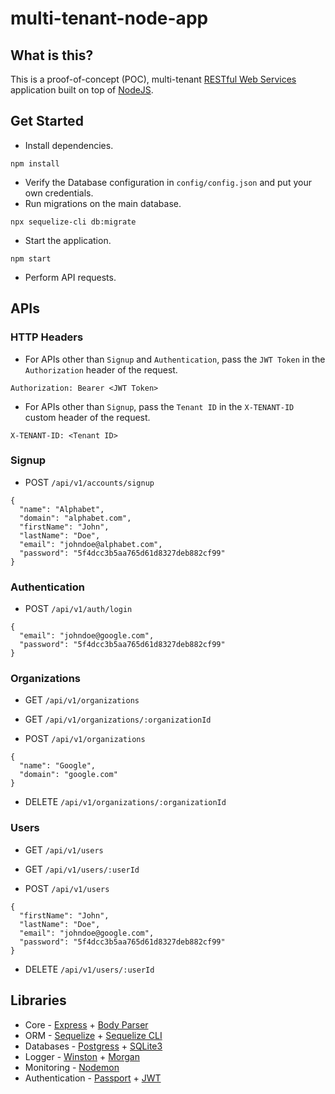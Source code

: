 # multi-tenant-node-app

## What is this?

This is a proof-of-concept (POC), multi-tenant [RESTful Web Services](https://restfulapi.net/) application built on top of [NodeJS](https://nodejs.org/en/).

## Get Started

* Install dependencies.
```
npm install
```
* Verify the Database configuration in `config/config.json` and put your own credentials.
* Run migrations on the main database.
```
npx sequelize-cli db:migrate
```
* Start the application.
```
npm start
```
* Perform API requests.

## APIs

### HTTP Headers

* For APIs other than `Signup` and `Authentication`, pass the `JWT Token` in the `Authorization` header of the request.

```
Authorization: Bearer <JWT Token>
```

* For APIs other than `Signup`, pass the `Tenant ID` in the `X-TENANT-ID` custom header of the request.

```
X-TENANT-ID: <Tenant ID>
```

### Signup

* POST `/api/v1/accounts/signup`

```
{
  "name": "Alphabet",
  "domain": "alphabet.com",
  "firstName": "John",
  "lastName": "Doe",
  "email": "johndoe@alphabet.com",
  "password": "5f4dcc3b5aa765d61d8327deb882cf99"
}
```

### Authentication

* POST `/api/v1/auth/login`

```
{
  "email": "johndoe@google.com",
  "password": "5f4dcc3b5aa765d61d8327deb882cf99"
}
```

### Organizations

* GET `/api/v1/organizations`

* GET `/api/v1/organizations/:organizationId`

* POST `/api/v1/organizations`

```
{
  "name": "Google",
  "domain": "google.com"
}
```

* DELETE `/api/v1/organizations/:organizationId`

### Users

* GET `/api/v1/users`

* GET `/api/v1/users/:userId`

* POST `/api/v1/users`

```
{
  "firstName": "John",
  "lastName": "Doe",
  "email": "johndoe@google.com",
  "password": "5f4dcc3b5aa765d61d8327deb882cf99"
}
```

* DELETE `/api/v1/users/:userId`

## Libraries

* Core - [Express](https://www.npmjs.com/package/express) + [Body Parser](https://www.npmjs.com/package/body-parser)
* ORM - [Sequelize](https://www.npmjs.com/package/sequelize) + [Sequelize CLI](https://www.npmjs.com/package/sequelize-cli)
* Databases - [Postgress](https://www.npmjs.com/package/pg) + [SQLite3](https://www.npmjs.com/package/sqlite3)
* Logger - [Winston](https://www.npmjs.com/package/winston) + [Morgan](https://www.npmjs.com/package/morgan)
* Monitoring - [Nodemon](https://www.npmjs.com/package/nodemon)
* Authentication - [Passport](https://www.npmjs.com/package/passport) + [JWT](https://www.npmjs.com/package/passport-jwt)
